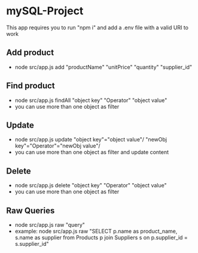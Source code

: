 # mySQL-Project

This app requires you to run "npm i" and add a .env file with a valid URI to work

## Add product

- node src/app.js add "productName" "unitPrice" "quantity" "supplier_id"

## Find product

- node src/app.js findAll "object key" "Operator" "object value"
- you can use more than one object as filter

## Update

- node src/app.js update "object key"="object value"/ "newObj key"="Operator"="newObj value"/
- you can use more than one object as filter and update content

## Delete

- node src/app.js delete "object key" "Operator" "object value"
- you can use more than one object as filter

## Raw Queries

- node src/app.js raw "query"
- example: node src/app.js raw "SELECT p.name as product_name, s.name as supplier from Products p join Suppliers s on p.supplier_id = s.supplier_id"
